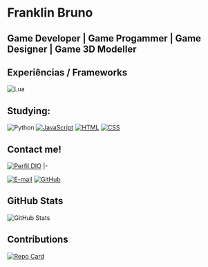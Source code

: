 # Franklin Bruno  
## Game Developer | Game Progammer | Game Designer | Game 3D Modeller

## Experiências / Frameworks

![Lua](https://img.shields.io/badge/Lua-2C2D72?style=for-the-badge&logo=lua&logoColor=white)


## Studying:

![Python](https://img.shields.io/badge/python-3670A0?style=for-the-badge&logo=python&logoColor=ffdd54)
[![JavaScript](https://img.shields.io/badge/JavaScript-F7DF1E?logo=javascript&logoColor=000)](#)
[![HTML](https://img.shields.io/badge/HTML-%23E34F26.svg?logo=html5&logoColor=white)](#)
[![CSS](https://img.shields.io/badge/CSS-639?logo=css&logoColor=fff)](#)

## Contact me!
[![Perfil DIO](https://img.shields.io/badge/-Meu%20Perfil%20na%20DIO-0077B5?style=for-the-badge&logo=gitbook&logoColor=white)](https://www.dio.me/users/frannklin_bruno)
|-

[![E-mail](https://img.shields.io/badge/-Email-000?style=for-the-badge&logo=microsoft-outlook&logoColor=007BFF)](mailto:frannklin.bruno@gmail.com)
[![GitHub](https://img.shields.io/badge/GitHub-100000?style=for-the-badge&logo=github&logoColor=white)](https://github.com/kilinel)


## GitHub Stats

![GitHub Stats](https://github-readme-stats.vercel.app/api?username=kilinel&theme=transparent&bg_color=000&border_color=30A3DC&show_icons=true&icon_color=30A3DC&title_color=E94D5F&text_color=FFF)


## Contributions


[![Repo Card](https://github-readme-stats.vercel.app/api/pin/?username=SEUUSERNAME&repo=SEUREPOSITORIO&bg_color=000&border_color=30A3DC&show_icons=true&icon_color=30A3DC&title_color=E94D5F&text_color=FFF)](https://github.com/kilinel/dio-lab-open-source.git)


